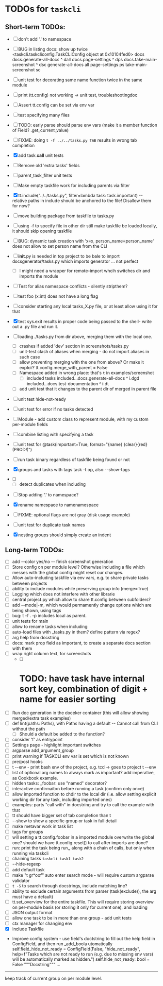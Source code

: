 # TODOs for `taskcli`

## Short-term TODOs:
- [ ] don't add '.' to namespace
- [ ] BUG in listing docs: show up twice
    <taskcli.taskcliconfig.TaskCLIConfig object at 0x10104fed0>
    docs
    docs.generate-all-docs ^ dall
    docs.page-settings ^ dps
    docs.take-main-screenshot ^ dsc
    generate-all-docs all
    page-settings ps
    take-main-screenshot sc


- [ ] unit test for decorating same name function twice in the same module
- [ ] print (tt.config) not working -> unit test, troubleshootingdoc
- [ ] Assert tt.config can be set via env var
- [ ] test specifying many files
- [ ] TODO: early parse should parse env vars (make it a member function of Field? .get_current_value)
- [ ] FIXME: doing `t -f ../../tasks.py TAB` results in wrong tab completion

- [x] add task.__call__  unit tests

- [ ] Remove old 'extra tasks' fields
- [ ] parent_task_filter unit tests
- [ ] Make empty taskfile work for including parents via filter
- [x] tt.include("../../tasks.py", filter=lambda task: task.important) -- relative paths in include should be anchored to the file! Disallow them for now?
- [ ] move building package from taskfile to tasks.py
- [ ] using -f to specify file in other dir still make taskfile be loaded locally, it should skip opening taskfile
- [ ] BUG: dynamic task creation with  'x=x, person_name=person_name' does not allow to set person name from the CLI
- [ ] __init__.py is needed in top project to be bale to import docsgenerator/tasks.py which imports generator ... not perfect
  - [ ] I might need a wrapper for remote-import whcih switches dir and imports the module
- [ ] Test for alias namespace conflicts - silently stripthem?
- [ ] test foo (x:int)   does not have a long flag
- [ ] consider starting any local tasks_X.py file, or at least allow using it for that
- [x] test sys.exit results in proper code being passed to the shell- write out a .py file and run it.
- [ ] loading ./tasks.py from dir above, merging them with the local one.
  - [ ] crashes if added 'dev' section in screenshots/tasks.py
  - [ ] unit-test clash of aliases when merging - do not import aliases in such case
  - [ ] allow preventing merging with the one from above? Or make it explcii?  tt.config.merge_with_parent = False
  - [ ] Namespace added in wrong place: that's `t` in examples/screenshot
    - [ ] included tasks
          included...docs.generate-all-docs ^ i.dgd
          included...docs.test-documentation ^ i.dt
  - [ ] add unit test that it changes to the parent dir of merged in parent file

- [ ] unit test hide-not-ready
- [ ] unit test for error if no tasks detected
- [ ] Module - add custom class to represent module, with my custom per-module fields
- [ ] combine listing with specifying a task
- [ ] unit test for  @task(important=True, format="{name} {clear}{red}(PROD!)")

- [ ] run task binary regardless of taskfile being found or not

- [x] groups and tasks with tags  task -t op, also --show-tags

- [ ]
  - [ ] detect duplicates when including
- [ ] Stop adding '.' to namespace?
- [x] rename namespace to namenamespace
- [ ] FIXME: optional flags are not gray (disk usage example)
- [ ] unit test for duplicate task names
- [x] nesting groups should simply create an indent




## Long-term TODOs:
- [ ] add --color yes/no -- finish screenshot generation
- [ ] Store config on per module level? Otherwise including a file which messes with the global config might reset our changes.
- [ ] Allow auto-including taskfile via env vars, e.g. to share private tasks between projects
- [ ] ability to include modules while preserving group info (merge=True)
- [ ] Logging which does not interfere with other librarie
- [ ] central project.py which allow to share tt.config between subfolders?
- [ ] add --mode|-m, which would permamently change options which are being shown, using tags
- [ ] bug: t -f . -p   includes local as parent.
- [ ] unit tests for main
- [ ] allow to rename tasks when including
- [ ] auto-load files with _tasks.py in them? define pattern via regex?
- [ ] arg help from docstring
- [ ] docs: mark prop field as important, to create a separate docs section with them
- [ ] wrap right column text, for screenshots
  - [ ] # TODO: have task have internal sort key, combination of digit + name for easier sorting
- [ ] Run doc generation in the doceker container (this will allow showing merged/extra task examples)
- [ ] def lint(paths: Paths), with Paths having a default -- Cannot call from CLI without the path
  - [ ] Should a default be added to the function?
- [ ] consider 'f' as entrypoint
- [ ] Settings page - highlight important switches
- [ ] argparse add_argument_group
- [ ] print warning if TASKCLI env var is set which is not known
- [ ] pre/post hooks
- [ ] t --env - print bash env of the project, e.g. tcd -> goes to project t --env
- [ ] list of optional arg names to always mark as important?  add imperative, as Cookbook example.
- [ ] hidden tasks: _foobar: use "named" decorator?
- [ ] interactive confirmaiton before running a task (confirm only once)
- [ ] allow imported function to chdir to the local dir (i.e. allow setting explicit working dir for any task, including imported ones)
- [ ] examples: parts "call with" in docstring and try to call the example with that
- [ ] tt should have bigger set of tab completion than t
- [ ] --show to show a specific group or task in full detail
- [ ] make metavar work in task list
- [ ] tags for groups
- [ ] will setting a tt.config.foobar in a imported module overwrite the global one? should we have tt.config.reset() to call after imports are done?
- [ ] run: print the task being run,, along with a chain of calls, but only when running via taskcli
- [ ] chaining tasks  `taskcli task1 task2`
- [ ] --hide-regexp
- [ ] add default task
- [ ] make "t gr*oof" auto enter search mode - will require custom argparse validator
- [ ] `t -S` to search through docstrings, include matching line?
- [ ] ability to exclude certain arguments from parser (task(exclude)), the arg must have a default)
- [ ] tt.set_overview for the entire taskfile. This will require storing overview on per-module basis (or storing it only for current one), and loading
- [ ] JSON output format
- [ ] allow one task to be in more than one group - add unit tests
- [ ] ctx manager for changing env
- [x] Include Taskfile
- Improve config system - use field's doctstring to fill out the help field in ConfigField, and then run _add_boola utomatically
    self.field_hide_not_ready = ConfigField(False, "hide_not_ready",  help=f"Tasks which are not ready to run (e.g. due to missing env vars) will be automatically marked as hidden.")
    self.hide_not_ready: bool = False
    """Docstring"""
    ...

----------
keep track of current group on per module level.



